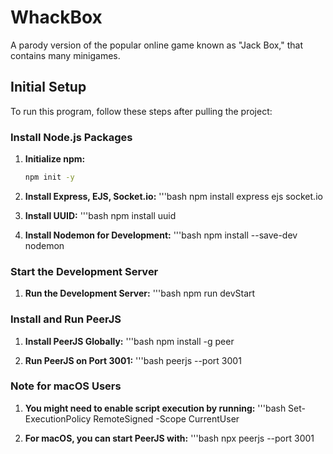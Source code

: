 # WhackBox

A parody version of the popular online game known as "Jack Box," that contains many minigames.

## Initial Setup

To run this program, follow these steps after pulling the project:

### Install Node.js Packages

1. **Initialize npm:**
   ```bash
   npm init -y

2. **Install Express, EJS, Socket.io:**
    '''bash
   npm install express ejs socket.io

3. **Install UUID:**
    '''bash
    npm install uuid

4. **Install Nodemon for Development:**
    '''bash
    npm install --save-dev nodemon

### Start the Development Server

1. **Run the Development Server:**
    '''bash
    npm run devStart

### Install and Run PeerJS

1. **Install PeerJS Globally:**
    '''bash
    npm install -g peer

2. **Run PeerJS on Port 3001:**
    '''bash
    peerjs --port 3001

### Note for macOS Users

1. **You might need to enable script execution by running:**
    '''bash
    Set-ExecutionPolicy RemoteSigned -Scope CurrentUser

2. **For macOS, you can start PeerJS with:**
    '''bash
    npx peerjs --port 3001












